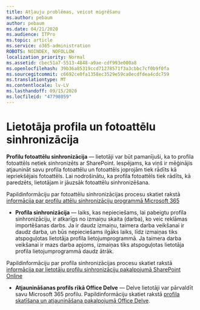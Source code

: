 ```yaml
---
title: Atļauju problēmas, veicot migrēšanu
ms.author: pebaum
author: pebaum
ms.date: 04/21/2020
ms.audience: ITPro
ms.topic: article
ms.service: o365-administration
ROBOTS: NOINDEX, NOFOLLOW
localization_priority: Normal
ms.assetid: cbec51a7-5513-4848-a9ae-cdf993e000a8
ms.openlocfilehash: 39b36a85319ccd71278571f3a3cbbc7cf0b9f0fa
ms.sourcegitcommit: c6692ce0fa1358ec3529e59ca0ecdfdea4cdc759
ms.translationtype: MT
ms.contentlocale: lv-LV
ms.lasthandoff: 09/15/2020
ms.locfileid: "47798059"
---
```

# <a name="user-profile-and-photo-synchronization"></a>Lietotāja profila un fotoattēlu sinhronizācija

 **Profilu fotoattēlu sinhronizācija** — lietotāji var būt pamanījuši, ka to profila fotoattēls netiek sinhronizēts ar SharePoint. Iespējams, ka viņš ir mēģinājis atjaunināt savu profila fotoattēlu un fotoattēls joprojām tiek rādīts kā iepriekšējais fotoattēls. Lai nodrošinātu, ka profila fotoattēls tiek rādīts, kā paredzēts, lietotājam ir jāuzsāk fotoattēlu sinhronizēšana. 
  
Papildinformāciju par fotoattēlu sinhronizācijas procesu skatiet rakstā [informācija par profilu attēlu sinhronizāciju programmā Microsoft 365](https://go.microsoft.com/fwlink/?linkid=2022634)
  
- **Profila sinhronizācija** — laiks, kas nepieciešams, lai pabeigtu profila sinhronizāciju, ir atkarīgs no izmaiņu skaita (darba), ko veic reklāmas importēšanas darbs. Ja ir daudz izmaiņu, taimera darba veikšanai ir daudz darba, un būs nepieciešams ilgāks laiks, līdz izmaiņas tiks atspoguļotas lietotāja profila lietojumprogrammā. Ja taimera darba veikšanai ir mazs darba apjoms, izmaiņas tiks atspoguļotas lietotāja profila lietojumprogrammā daudz ātrāk. 
  
Papildinformāciju par profila sinhronizācijas procesu skatiet rakstā [informācija par lietotāju profilu sinhronizāciju pakalpojumā SharePoint Online](https://go.microsoft.com/fwlink/?linkid=2022639)
    
- **Atjaunināšanas profils rīkā Office Delve** — Delve lietotāji var pārvaldīt savu Microsoft 365 profilu. Papildinformāciju skatiet rakstā [profila skatīšana un atjaunināšana pakalpojumā Office Delve](https://support.office.com/article/View-and-update-your-profile-in-Office-Delve-4e84343b-eedf-45a1-aeb9-8627ccca14ba).
    

